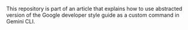 This repository is part of an article that explains how to use abstracted version of the Google developer style guide as a custom command in Gemini CLI. 
